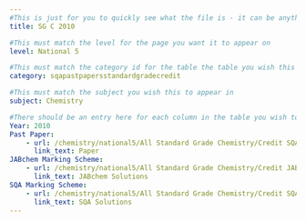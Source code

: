 ```yaml
---
#This is just for you to quickly see what the file is - it can be anything you want
title: SG C 2010

#This must match the level for the page you want it to appear on
level: National 5

#This must match the category id for the table the table you wish this to appear in
category: sqapastpapersstandardgradecredit

#This must match the subject you wish this to appear in
subject: Chemistry

#There should be an entry here for each column in the table you wish to populate:
Year: 2010
Past Paper:
    - url: /chemistry/national5/All Standard Grade Chemistry/Credit SQA PP/Credit SQA PP 2010.pdf
      link_text: Paper
JABchem Marking Scheme:
    - url: /chemistry/national5/All Standard Grade Chemistry/Credit JABchem Msch/2010creditMSch.pdf
      link_text: JABchem Solutions
SQA Marking Scheme:
    - url: /chemistry/national5/All Standard Grade Chemistry/Credit SQA Msch/Credit SQA Msch 2010.pdf
      link_text: SQA Solutions
---
```


